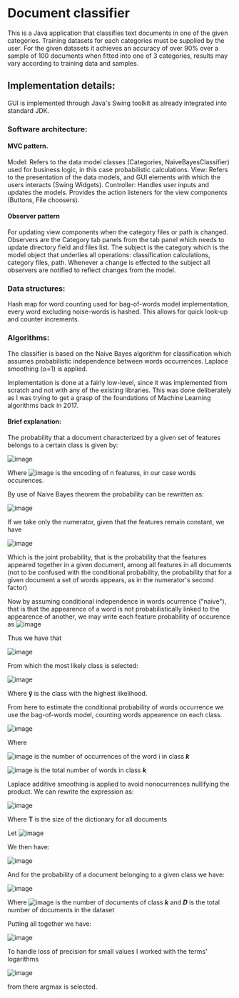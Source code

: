 # Document classifier
This is a Java application that classifies text documents in one of the given categories. Training datasets for each categories must be supplied by the user.
For the given datasets it achieves an accuracy of over 90% over a sample of 100 documents when fitted into one of 3 categories, results may vary according to training data and samples.

## Implementation details:

GUI is implemented through Java's Swing toolkit as already integrated into standard JDK.

### Software architecture:

#### MVC pattern.
Model: Refers to the data model classes (Categories, NaiveBayesClassifier) used for business logic, in this case probabilistic calculations.
View: Refers to the presentation of the data models, and GUI elements with which the users interacts (Swing Widgets).
Controller: Handles user inputs and updates the models. Provides the action listeners for the view components (Buttons, File choosers).

#### Observer pattern
For updating view components when the category files or path is changed.
Observers are the Category tab panels from the tab panel which needs to update directory field and files list. The subject is the category which is the model object that underlies all operations: classification calculations, category files, path. Whenever a change is effected to the subject all observers are notified to reflect changes from the model.

### Data structures:

Hash map for word counting used for bag-of-words model implementation, every word excluding noise-words is hashed. This allows for quick look-up and counter increments.

### Algorithms:

The classifier is based on the Naive Bayes algorithm for classification which assumes probabilistic independence between words occurrences. Laplace smoothing (α=1) is applied.

Implementation is done at a fairly low-level, since it was implemented from scratch and not with any of the existing libraries. This was done deliberately as I was trying to get a grasp of the foundations of Machine Learning algorithms back in 2017.

#### Brief explanation:

The probability that a document characterized by a given set of features belongs to a certain class is given by:

![image](https://github.com/user-attachments/assets/baa4a501-f77e-4368-8bd6-f12665c369fc)

Where ![image](https://github.com/user-attachments/assets/8233d81f-e7c3-4712-bd86-fe323851592e) is the encoding of n features, in our case words occurences.

By use of Naive Bayes theorem the probability can be rewritten as:

![image](https://github.com/user-attachments/assets/9be4cbad-ba55-47de-a2c6-bf4d5d99b40b)

If we take only the numerator, given that the features remain constant, we have

![image](https://github.com/user-attachments/assets/a1bb468e-02b2-4942-a288-53846548783b)

Which is the joint probability, that is the probability that the features appeared together in a given document, among all features in all documents (not to be confused with the conditional probability, the probability that for a given document a set of words appears, as in the numerator's second factor)

Now by assuming conditional independence in words ocurrence ("naive"), that is that the appearence of a word is not probabilistically linked to the appearence of another, we may write each feature probability of occurence as ![image](https://github.com/user-attachments/assets/56e52d1a-fe22-4e33-8ce5-cb49374b6e6b)

Thus we have that 

![image](https://github.com/user-attachments/assets/bed63bb9-777a-46b0-bf50-fb668c97be73)

 From which the most likely class is selected:

![image](https://github.com/user-attachments/assets/761c430a-f9bc-498c-96ec-bec79270a74e)

Where <b>ŷ</b> is the class with the highest likelihood.



From here to estimate the conditional probability of words occurrence we use the bag-of-words model, counting words appearence on each class.

![image](https://github.com/user-attachments/assets/a5555a92-855c-40e2-8783-e16a828cdd47)

Where 

![image](https://github.com/user-attachments/assets/f3617e5e-87ea-441f-b7b1-49e7ea1a986e) is the number of occurrences of the word i in class <b><i>k</b></i>

![image](https://github.com/user-attachments/assets/91bc2afd-2e09-47dc-9a40-fd495e71147e) is the total number of words in class <b><i>k</b></i>

Laplace additive smoothing is applied to avoid nonocurrences nullifying the product. We can rewrite the expression as:

![image](https://github.com/user-attachments/assets/dc1c42ea-324a-4368-9e52-1cd20997492d) 

Where <b>T</b> is the size of the dictionary for all documents

Let ![image](https://github.com/user-attachments/assets/3cae87c1-43b5-45b3-a924-60768fdf2f24)

We then have:

![image](https://github.com/user-attachments/assets/12814d11-3d24-4668-8a8b-e370aad079d3)

And for the probability of a document belonging to a given class we have:

![image](https://github.com/user-attachments/assets/07e9fd44-fd31-424a-a9a2-22ad2ea875a4)

Where ![image](https://github.com/user-attachments/assets/dc48620b-3e02-422a-a152-11417c199b9a) is the number of documents of class <i><b>k</b></i>
and <i><b>D</b></i> is the total number of documents in the dataset


Putting all together we have:

![image](https://github.com/user-attachments/assets/0290c444-10fa-4d10-93da-90badb31b0b1)

To handle loss of precision for small values I worked with the terms' logarithms 

![image](https://github.com/user-attachments/assets/eb9c8989-c3b7-4916-91fb-936ab061cdc8)

from there argmax is selected.




















